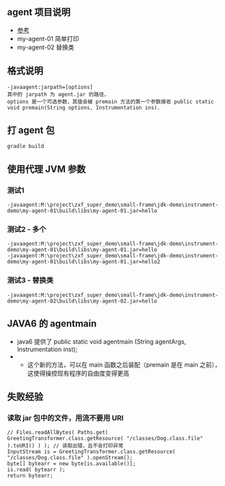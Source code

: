 ## agent 项目说明
- [参考](https://mp.weixin.qq.com/s?__biz=MzI0NzEyODIyOA==&mid=2247483860&idx=1&sn=5bf9cf25651f537d095bf6866e46f1ac) 
- my-agent-01 简单打印
- my-agent-02 替换类

## 格式说明 
```
-javaagent:jarpath=[options] 
其中的 jarpath 为 agent.jar 的路径，
options 是一个可选参数，其值会被 premain 方法的第一个参数接收 public static void premain(String options, Instrumentation ins).
```

## 打 agent 包
```
gradle build
```

## 使用代理 JVM 参数
### 测试1
```
-javaagent:M:\project\zxf_super_demo\small-frame\jdk-demo\instrument-demo\my-agent-01\build\libs\my-agent-01.jar=hello
```
### 测试2 - 多个
```
-javaagent:M:\project\zxf_super_demo\small-frame\jdk-demo\instrument-demo\my-agent-01\build\libs\my-agent-01.jar=hello
-javaagent:M:\project\zxf_super_demo\small-frame\jdk-demo\instrument-demo\my-agent-01\build\libs\my-agent-01.jar=hello2
```
### 测试3 - 替换类
```
-javaagent:M:\project\zxf_super_demo\small-frame\jdk-demo\instrument-demo\my-agent-02\build\libs\my-agent-02.jar=hello
```

## JAVA6 的 agentmain
- java6 提供了 public static void agentmain (String agentArgs, Instrumentation inst);
- - 这个新的方法，可以在 main 函数之后装配（premain 是在 main 之前），这使得操控现有程序的自由度变得更高

## 失败经验
### 读取 jar 包中的文件，用流不要用 URI
```
// Files.readAllBytes( Paths.get( GreetingTransformer.class.getResource( "/classes/Dog.class.file" ).toURI() ) ); // 读取出错，且不会打印异常
InputStream is = GreetingTransformer.class.getResource( "/classes/Dog.class.file" ).openStream();
byte[] bytearr = new byte[is.available()];
is.read( bytearr );
return bytearr;
```
